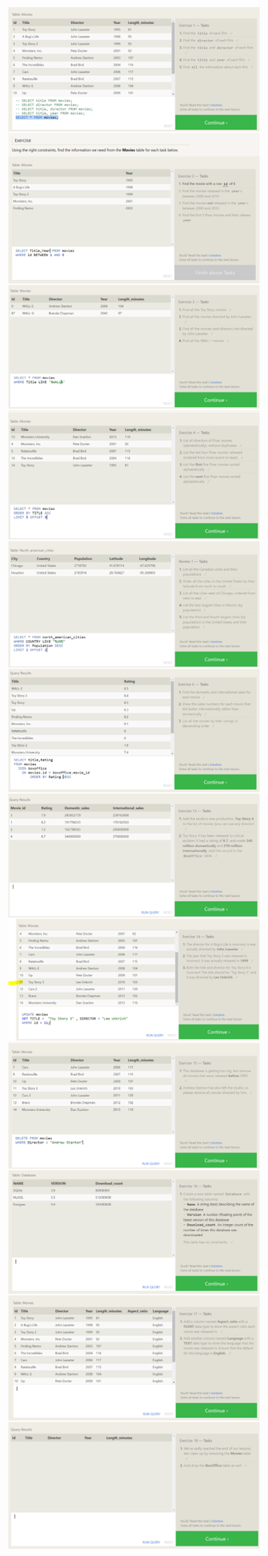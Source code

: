 ![](./SQLBOLT/1.5.PNG)
![](/SQLBOLT/2.4.PNG)
![](/SQLBOLT/3.4.PNG)
![](./SQLBOLT/4.4.PNG)
![](./SQLBOLT/5.5.PNG)
![](./SQLBOLT/6.3.PNG)
![](./SQLBOLT/13.2.PNG)
![](./SQLBOLT/14.3.PNG)
![](./SQLBOLT/15.2.PNG)
![](./SQLBOLT/16.PNG)
![](./SQLBOLT/17.2.PNG)
![](./SQLBOLT/18.2.PNG)